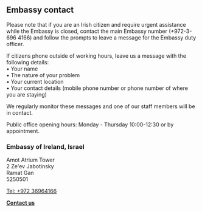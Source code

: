 ## Embassy contact

Please note that if you are an Irish citizen and require urgent assistance while the Embassy is closed, contact the main Embassy number (+972-3-696 4166) and follow the prompts to leave a message for the Embassy duty officer.

If citizens phone outside of working hours, leave us a message with the following details:  
 • Your name  
 • The nature of your problem  
 • Your current location  
 • Your contact details (mobile phone number or phone number of where you are staying)

We regularly monitor these messages and one of our staff members will be in contact.

Public office opening hours: Monday - Thursday 10:00-12:30 or by appointment.

### Embassy of Ireland, Israel

Amot Atrium Tower   
2 Ze'ev Jabotinsky   
Ramat Gan   
5250501

[Tel: +972 36964166](tel:+97236964166)

[**Contact us**](/en/israel/telaviv/contact/)
